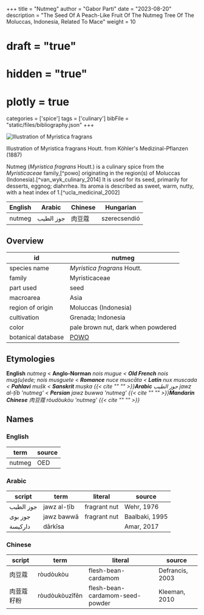 +++
title = "Nutmeg"
author = "Gabor Parti"
date = "2023-08-20"
description = "The Seed Of A Peach-Like Fruit Of The Nutmeg Tree Of The Moluccas, Indonesia, Related To Mace"
weight = 10
# draft = "true"
# hidden = "true"
# plotly = true
categories = ['spice']
tags = ['culinary']
bibFile = "static/files/bibliography.json"
+++

![Illustration of Myristica fragrans](/spice/images/kohler/nutmeg.png)


Illustration of Myristica fragrans Houtt. from Köhler's Medizinal-Pflanzen (1887)


Nutmeg (*Myristica fragrans* Houtt.) is a culinary spice from the *Myristicaceae* family,[^powo] originating in the region(s) of Moluccas (Indonesia).[^van_wyk_culinary_2014] It is used for its seed, primarily for desserts, eggnog; diahrrhea. Its aroma is described as sweet, warm, nutty, with a heat index of 1.[^ucla_medicinal_2002]

|English|  Arabic |Chinese|  Hungarian |
|-------|---------|-------|------------|
| nutmeg|جوز الطيب|  肉豆蔻  |szerecsendió|

## Overview

|        id        |                       nutmeg                      |
|------------------|---------------------------------------------------|
|   species name   |            *Myristica fragrans* Houtt.            |
|      family      |                   Myristicaceae                   |
|     part used    |                        seed                       |
|     macroarea    |                        Asia                       |
| region of origin |                Moluccas (Indonesia)               |
|    cultivation   |                 Grenada; Indonesia                |
|       color      |         pale brown nut, dark when powdered        |
|botanical database|[POWO](https://powo.science.kew.org/taxon/586076-1)|

## Etymologies

**English** *nutmeg*
< **Anglo-Norman** **nois mugue*
< **Old French** *nois mug(u)ede; nois musguete*
< **Romance** **nuce muscāta*
< **Latin** *nux muscada*
< **Pahlavi** **mušk*
< **Sanskrit** *muṣka*
 {{< cite "" "" >}}**Arabic** جوز الطيب *jawz al-ṭīb* 'nutmeg'
< **Persian** *jawz buwwa* 'nutmeg'
 {{< cite "" "" >}}**Mandarin Chinese** 肉豆蔻 *ròudòukòu* 'nutmeg'
 {{< cite "" "" >}}***

## Names

### English

| term |source|
|------|------|
|nutmeg|  OED |

### Arabic

|  script |    term   |   literal  |    source    |
|---------|-----------|------------|--------------|
|جوز الطيب|jawz al-ṭīb|fragrant nut|  Wehr, 1976  |
| جوز بوى | jawz bawwā|fragrant nut|Baalbaki, 1995|
| داركيسة |  dārkīsa  |            |  Amar, 2017  |

### Chinese

|script|     term     |            literal            |     source    |
|------|--------------|-------------------------------|---------------|
|  肉豆蔻 |   ròudòukòu  |      flesh-bean-cardamom      |Defrancis, 2003|
| 肉荳蔻籽粉|ròudòukòuzǐfěn|flesh-bean-cardamom-seed-powder| Kleeman, 2010 |


